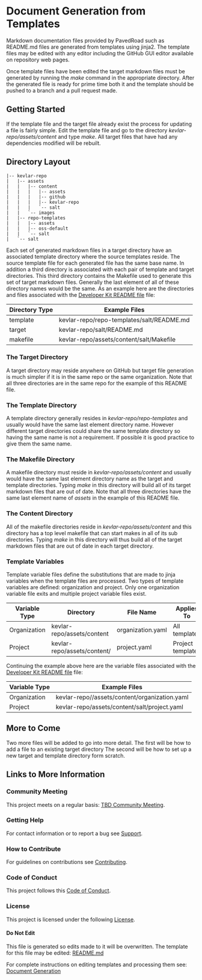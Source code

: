 # Document Generation from Templates

Markdown documentation files provided by PavedRoad such as README.md files are generated from templates using jinja2.
The template files may be edited with any editor including the GitHub GUI editor available on repository web pages.

Once template files have been edited the target markdown files must be generated by running the _make_ command in the appropriate directory.
After the generated file is ready for prime time both it and the template should be pushed to a branch and a pull request made.

## Getting Started

If the template file and the target file already exist the process for updating a file is fairly simple.
Edit the template file and go to the directory *kevlar-repo/assets/content* and type _make_.
All target files that have had any dependencies modified will be rebuilt.

## Directory Layout

    |-- kevlar-repo
    |   |-- assets
    |   |   |-- content
    |   |   |   |-- assets
    |   |   |   |-- github
    |   |   |   |-- kevlar-repo
    |   |   |   `-- salt
    |   |   `-- images
    |   |-- repo-templates
    |   |   |-- assets
    |   |   |-- oss-default
    |   |   `-- salt
    |   `-- salt

Each set of generated markdown files in a target directory have an associated template directory where the source templates reside.
The source template file for each generated file has the same base name.
In addition a third directory is associated with each pair of template and target directories.
This third directory contains the Makefile used to generate this set of target markdown files.
Generally the last element of all of these directory names would be the same.
As an example here are the directories and files associated with the
[Developer Kit README file](/salt/README.md) file:

|Directory Type|Example Files|
|-|-|
|template|kevlar-repo/repo-templates/salt/README.md|
|target|kevlar-repo/salt/README.md|
|makefile|kevlar-repo/assets/content/salt/Makefile|

### The Target Directory

A target directory may reside anywhere on GitHub but target file generation is much simpler if it is in the same repo or the same organization.
Note that all three directories are in the same repo for the example of this README file.

### The Template Directory

A template directory generally resides in *kevlar-repo/repo-templates* and usually would have the same last element directory name.
However different target directories could share the same template directory so having the same name is not a requirement.
If possible it is good practice to give them the same name.

### The Makefile Directory

A makefile directory must reside in *kevlar-repo/assets/content* and usually would have the same last element directory name as the target and template directories.
Typing _make_ in this directory will build all of its target markdown files that are out of date.
Note that all three directories have the same last element name of *assets* in the example of this README file.

### The Content Directory

All of the makefile directories reside in *kevlar-repo/assets/content* and this directory has a top level makefile that can start makes in all of its sub directories.
Typing _make_ in this directory will thus build all of the target markdown files that are out of date in each target directory.

### Template Variables

Template variable files define the substitutions that are made to jinja
variables when the template files are processed.
Two types of template variables are defined: organization and project.
Only one organization variable file exits and multiple project variable files exist.

|Variable Type|Directory|File Name|Applies To|
|-|-|-|-|
|Organization|kevlar-repo/assets/content|organization.yaml|All templates
|Project|kevlar-repo/assets/content/<project>|project.yaml|Project templates

Continuing the example above here are the variable files associated with the
[Developer Kit README file](/salt/README.md) file:

|Variable Type|Example Files|
|-|-|
|Organization|kevlar-repo//assets/content/organization.yaml|
|Project|kevlar-repo/assets/content/salt/project.yaml|

## More to Come

Two more files will be added to go into more detail. The first will be how to add a file to an existing target directory
The second will be how to set up a new target and template directory form scratch.

## Links to More Information

### Community Meeting
This project meets on a regular basis: [TBD Community Meeting](https://zoom.us/j/7886774843).
### Getting Help
For contact information or to report a bug see [Support](/SUPPORT.md).
### How to Contribute
For guidelines on contributions see [Contributing](/CONTRIBUTING.md).
### Code of Conduct
This project follows this [Code of Conduct](/CODE_OF_CONDUCT.md).
### License
This project is licensed under the following [License](/LICENSE).
#### Do Not Edit
This file is generated so edits made to it will be overwritten.
The template for this file may be edited:
[README.md](/repo-templates/assets/README.md)

For complete instructions on editing templates and processing them see:
[Document Generation](/assets/README.md)
